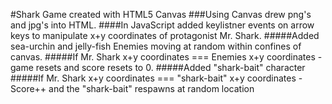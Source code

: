 #Shark Game created with HTML5 Canvas
###Using Canvas drew png's and jpg's into HTML.
####In JavaScript added keylistner events on arrow keys to manipulate x+y coordinates of protagonist Mr. Shark.
#####Added sea-urchin and jelly-fish Enemies moving at random within confines of canvas.
#####If Mr. Shark x+y coordinates === Enemies x+y coordinates - game resets and score resets to 0.
#####Added "shark-bait" character
#####If Mr. Shark x+y coordinates === "shark-bait" x+y coordinates - Score++ and the "shark-bait" respawns at random location
